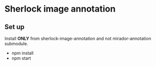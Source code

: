 # Sherlock image annotation 

## Set up

Install **ONLY** from sherlock-image-annotation and not mirador-annotation submodule.
 - npm install
 - npm start


